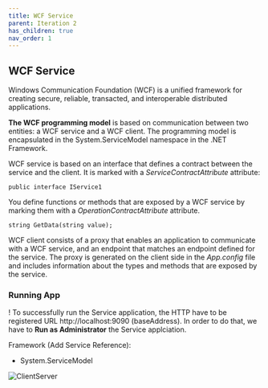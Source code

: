 ```yaml
---
title: WCF Service
parent: Iteration 2
has_children: true
nav_order: 1
---
```


## WCF Service
Windows Communication Foundation (WCF) is a unified framework for creating secure, reliable, transacted, and interoperable distributed applications.

**The WCF programming model** is based on communication between two entities: a WCF service and a WCF client. The programming model is encapsulated in the System.ServiceModel namespace in the .NET Framework.

WCF service is based on an interface that defines a contract between the service and the client. It is marked with a _ServiceContractAttribute_ attribute:

```[ServiceContract]
public interface IService1
```
You define functions or methods that are exposed by a WCF service by marking them with a _OperationContractAttribute_ attribute.

```[OperationContract]
string GetData(string value);
```

WCF client consists of a proxy that enables an application to communicate with a WCF service, and an endpoint that matches an endpoint defined for the service. The proxy is generated on the client side in the _App.config_ file and includes information about the types and methods that are exposed by the service.

### Running App
! To successfully run the Service application, the HTTP have to be registered URL http://localhost:9090 (baseAddress). In order to do that, we have to **Run as Administrator** the Service applciation.

Framework (Add Service Reference):
* System.ServiceModel

![ClientServer](../../images/final-assignment/ClientServer.png)